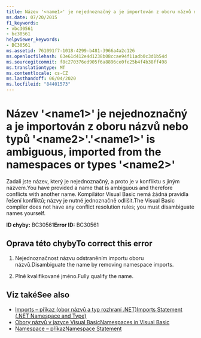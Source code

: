 ```yaml
---
title: Název '<name1>' je nejednoznačný a je importován z oboru názvů nebo typů '<name2>'.
ms.date: 07/20/2015
f1_keywords:
- vbc30561
- bc30561
helpviewer_keywords:
- BC30561
ms.assetid: 761091f7-1018-4299-b481-3966a4a2c126
ms.openlocfilehash: 63e61d412e4d1238b08ccae94f11adb0c3d1b54d
ms.sourcegitcommit: f8c270376ed905f6a8896ce0fe25b4f4b38ff498
ms.translationtype: MT
ms.contentlocale: cs-CZ
ms.lasthandoff: 06/04/2020
ms.locfileid: "84401573"
---
```

# <a name="name1-is-ambiguous-imported-from-the-namespaces-or-types-name2"></a><span data-ttu-id="3bd9b-102">Název '\<name1>' je nejednoznačný a je importován z oboru názvů nebo typů '\<name2>'.</span><span class="sxs-lookup"><span data-stu-id="3bd9b-102">'\<name1>' is ambiguous, imported from the namespaces or types '\<name2>'</span></span>
<span data-ttu-id="3bd9b-103">Zadali jste název, který je nejednoznačný, a proto je v konfliktu s jiným názvem.</span><span class="sxs-lookup"><span data-stu-id="3bd9b-103">You have provided a name that is ambiguous and therefore conflicts with another name.</span></span> <span data-ttu-id="3bd9b-104">Kompilátor Visual Basic nemá žádná pravidla řešení konfliktů; názvy je nutné jednoznačně odlišit.</span><span class="sxs-lookup"><span data-stu-id="3bd9b-104">The Visual Basic compiler does not have any conflict resolution rules; you must disambiguate names yourself.</span></span>  
  
 <span data-ttu-id="3bd9b-105">**ID chyby:** BC30561</span><span class="sxs-lookup"><span data-stu-id="3bd9b-105">**Error ID:** BC30561</span></span>  
  
## <a name="to-correct-this-error"></a><span data-ttu-id="3bd9b-106">Oprava této chyby</span><span class="sxs-lookup"><span data-stu-id="3bd9b-106">To correct this error</span></span>  
  
1. <span data-ttu-id="3bd9b-107">Nejednoznačnost názvu odstraněním importu oboru názvů.</span><span class="sxs-lookup"><span data-stu-id="3bd9b-107">Disambiguate the name by removing namespace imports.</span></span>  
  
2. <span data-ttu-id="3bd9b-108">Plně kvalifikované jméno.</span><span class="sxs-lookup"><span data-stu-id="3bd9b-108">Fully qualify the name.</span></span>  
  
## <a name="see-also"></a><span data-ttu-id="3bd9b-109">Viz také</span><span class="sxs-lookup"><span data-stu-id="3bd9b-109">See also</span></span>

- [<span data-ttu-id="3bd9b-110">Imports – příkaz (obor názvů a typ rozhraní .NET)</span><span class="sxs-lookup"><span data-stu-id="3bd9b-110">Imports Statement (.NET Namespace and Type)</span></span>](../statements/imports-statement-net-namespace-and-type.md)
- [<span data-ttu-id="3bd9b-111">Obory názvů v jazyce Visual Basic</span><span class="sxs-lookup"><span data-stu-id="3bd9b-111">Namespaces in Visual Basic</span></span>](../../programming-guide/program-structure/namespaces.md)
- [<span data-ttu-id="3bd9b-112">Namespace – příkaz</span><span class="sxs-lookup"><span data-stu-id="3bd9b-112">Namespace Statement</span></span>](../statements/namespace-statement.md)
